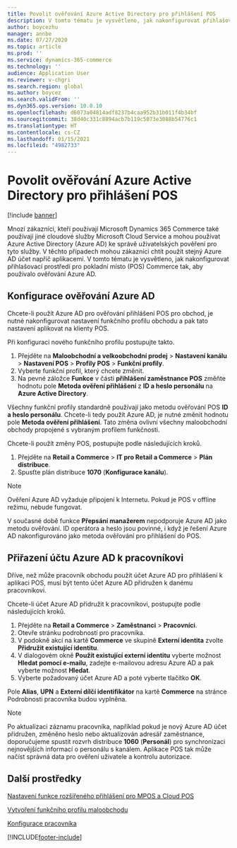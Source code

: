 ```yaml
---
title: Povolit ověřování Azure Active Directory pro přihlášení POS
description: V tomto tématu je vysvětleno, jak nakonfigurovat přihlašovací prostředí pro Microsoft Dynamics 365 Commerce pokladní místo (POS) tak, aby používalo ověřování Azure Active Directory.
author: boycezhu
manager: annbe
ms.date: 07/27/2020
ms.topic: article
ms.prod: ''
ms.service: dynamics-365-commerce
ms.technology: ''
audience: Application User
ms.reviewer: v-chgri
ms.search.region: global
ms.author: boycez
ms.search.validFrom: ''
ms.dyn365.ops.version: 10.0.10
ms.openlocfilehash: d6073a04814adf8237b4caa952b31b011f4b34bf
ms.sourcegitcommit: 38d40c331c8894acb7b119c5073e3088b54776c1
ms.translationtype: HT
ms.contentlocale: cs-CZ
ms.lasthandoff: 01/15/2021
ms.locfileid: "4982733"
---
```

# <a name="enable-azure-active-directory-authentication-for-pos-sign-in"></a>Povolit ověřování Azure Active Directory pro přihlášení POS
[!include [banner](includes/banner.md)]


Mnozí zákazníci, kteří používají Microsoft Dynamics 365 Commerce také používají jiné cloudové služby Microsoft Cloud Service a mohou používat Azure Active Directory (Azure AD) ke správě uživatelských pověření pro tyto služby. V těchto případech mohou zákazníci chtít použít stejný Azure AD účet napříč aplikacemi. V tomto tématu je vysvětleno, jak nakonfigurovat přihlašovací prostředí pro pokladní místo (POS) Commerce tak, aby používalo ověřování Azure AD.

## <a name="configure-azure-ad-authentication"></a>Konfigurace ověřování Azure AD

Chcete-li použít Azure AD pro ověřování přihlášení POS pro obchod, je nutné nakonfigurovat nastavení funkčního profilu obchodu a pak tato nastavení aplikovat na klienty POS.

Při konfiguraci nového funkčního profilu postupujte takto.

1. Přejděte na **Maloobchodní a velkoobchodní prodej** \> **Nastavení kanálu** \> **Nastavení POS** \> **Profily POS** \> **Funkční profily**.
1. Vyberte funkční profil, který chcete změnit.
1. Na pevné záložce **Funkce** v části **přihlášení zaměstnance POS** změňte hodnotu pole **Metoda ověření přihlášení** z **ID a heslo personálu** na **Azure Active Directory**.

Všechny funkční profily standardně používají jako metodu ověřování POS **ID a heslo personálu**. Chcete-li tedy použít Azure AD, je nutné změnit hodnotu pole **Metoda ověření přihlášení**. Tato změna ovlivní všechny maloobchodní obchody propojené s vybraným profilem funkčnosti.

Chcete-li použít změny POS, postupujte podle následujících kroků.

1. Přejděte na **Retail a Commerce** \> **IT pro Retail a Commerce** \> **Plán distribuce**.
1. Spusťte plán distribuce **1070** (**Konfigurace kanálu**).

> [!NOTE]
> Ověření Azure AD vyžaduje připojení k Internetu. Pokud je POS v offline režimu, nebude fungovat.
> 
> V současné době funkce **Přepsání manažerem** nepodporuje Azure AD jako metodu ověřování. ID operátora a heslo jsou povinné, i když je řešení Azure AD nakonfigurováno jako metoda ověřování pro přihlášení do POS.

## <a name="associate-an-azure-ad-account-with-a-worker"></a>Přiřazení účtu Azure AD k pracovníkovi

Dříve, než může pracovník obchodu použít účet Azure AD pro přihlášení k aplikaci POS, musí být tento účet Azure AD přidružen k danému pracovníkovi.

Chcete-li účet Azure AD přidružit k pracovníkovi, postupujte podle následujících kroků.

1. Přejděte na **Retail a Commerce** \> **Zaměstnanci** \> **Pracovníci**.
1. Otevře stránku podrobností pro pracovníka.
1. V podokně akcí na kartě **Commerce** ve skupině **Externí identita** zvolte **Přidružit existující identitu**.
1. V dialogovém okně **Použít existující externí identitu** vyberte možnost **Hledat pomocí e-mailu**, zadejte e-mailovou adresu Azure AD a pak vyberte možnost **Hledat**.
1. Vyberte požadovaný účet Azure AD a poté vyberte tlačítko **OK**.

Pole **Alias**, **UPN** a **Externí dílčí identifikátor** na kartě **Commerce** na stránce Podrobnosti pracovníka budou vyplněna.

> [!NOTE]
> Po aktualizaci záznamu pracovníka, například pokud je nový Azure AD účet přidružen, změněno heslo nebo aktualizován adresář zaměstnance, doporučujeme spustit rozvrh distribuce **1060** (**Personál**) pro synchronizaci nejnovějších informací o personálu s kanálem. Aplikace POS tak může načíst správná data pro ověření uživatele a kontrolu autorizace.

## <a name="additional-resources"></a>Další prostředky

[Nastavení funkce rozšířeného přihlášení pro MPOS a Cloud POS](extended-logon.md)

[Vytvoření funkčního profilu maloobchodu](retail-functionality-profile.md)

[ Konfigurace pracovníka](https://docs.microsoft.com/dynamics365/commerce/tasks/worker)


[!INCLUDE[footer-include](../includes/footer-banner.md)]